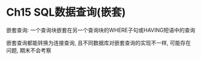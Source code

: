 # Ch15 SQL数据查询(嵌套)

嵌套查询: 一个查询块嵌套在另一个查询块的WHERE子句或HAVING短语中的查询

嵌套查询都能转换为连接查询, 且不同数据库对嵌套查询的实现不一样, 可能存在问题, 期末不会考察
